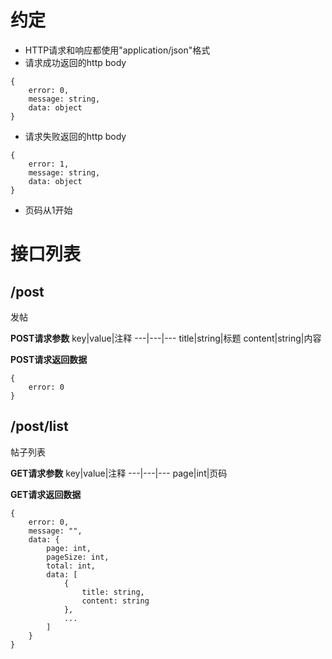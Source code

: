 # 约定
- HTTP请求和响应都使用"application/json"格式
- 请求成功返回的http body
```
{
    error: 0,
    message: string,
    data: object
}
```
- 请求失败返回的http body
```
{
    error: 1,
    message: string,
    data: object
}
```
- 页码从1开始

# 接口列表
## /post
发帖

**POST请求参数**
key|value|注释
---|---|---
title|string|标题
content|string|内容

**POST请求返回数据**
```
{
    error: 0
}
```

## /post/list
帖子列表

**GET请求参数**
key|value|注释
---|---|---
page|int|页码

**GET请求返回数据**
```
{
    error: 0,
    message: "",
    data: {
        page: int,
        pageSize: int,
        total: int,
        data: [
            {
                title: string,
                content: string
            },
            ...
        ]
    }
}
```